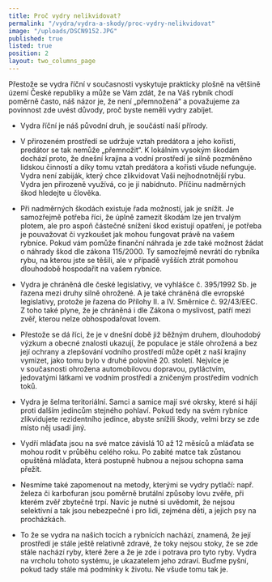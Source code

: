 ```yaml
---
title: Proč vydry nelikvidovat?
permalink: "/vydra/vydra-a-skody/proc-vydry-nelikvidovat"
image: "/uploads/DSCN9152.JPG"
published: true
listed: true
position: 2
layout: two_columns_page
---
```

Přestože se vydra říční v současnosti vyskytuje prakticky plošně na
většině území České republiky a může se Vám zdát, že na Váš rybník chodí
poměrně často, náš názor je, že není „přemnožená“ a považujeme za
povinnost zde uvést důvody, proč byste neměli vydry zabíjet.

* Vydra říční je náš původní druh, je součástí naší přírody.

* V přirozeném prostředí se udržuje vztah predátora a jeho kořisti,
  predátor se tak nemůže „přemnožit“. K lokálním vysokým škodám dochází
  proto, že dnešní krajina a vodní prostředí je silně pozměněno lidskou
  činností a díky tomu vztah predátora a kořisti všude nefunguje. Vydra
  není zabiják, který chce zlikvidovat Vaši nejhodnotnější rybu. Vydra
  jen přirozeně využívá, co je jí nabídnuto. Příčinu nadměrných škod
  hledejte u člověka.

* Při nadměrných škodách existuje řada možností, jak je snížit. Je
  samozřejmě potřeba říci, že úplně zamezit škodám lze jen trvalým
  plotem, ale pro aspoň částečné snížení škod existují opatření, je
  potřeba je pouvažovat či vyzkoušet jak mohou fungovat právě na vašem
  rybníce. Pokud vám pomůže finanční náhrada je zde také možnost žádat
  o náhrady škod dle zákona 115/2000. Ty samozřejmě nevrátí do rybníka
  rybu, na kterou jste se těšili, ale v případě vyšších ztrát pomohou
  dlouhodobě hospodařit na vašem rybníce.

* Vydra je chráněná dle české legislativy, ve vyhlášce č. 395/1992 Sb.
  je řazena mezi druhy silně ohrožené. A je také chráněná dle evropské
  legislativy, protože je řazena do Přílohy II. a IV. Směrnice
  č. 92/43/EEC. Z toho také plyne, že je chráněná i dle Zákona
  o myslivost, patří mezi zvěř, kterou nelze obhospodařovat lovem.

* Přestože se dá říci, že je v dnešní době již běžným druhem, dlouhodobý
  výzkum a obecné znalosti ukazují, že populace je stále ohrožená a bez
  její ochrany a zlepšování vodního prostředí může opět z naší krajiny
  vymizet, jako tomu bylo v druhé polovině 20. století. Nejvíce je
  v současnosti ohrožena automobilovou dopravou, pytláctvím, jedovatými
  látkami ve vodním prostředí a zničeným prostředím vodních toků.

* Vydra je šelma teritoriální. Samci a samice mají své okrsky, které si
  hájí proti dalším jedincům stejného pohlaví. Pokud tedy na svém
  rybníce zlikvidujete rezidentního jedince, abyste snížili škody, velmi
  brzy se zde místo něj usadí jiný.

* Vydří mláďata jsou na své matce závislá 10 až 12 měsíců a mláďata se
  mohou rodit v průběhu celého roku. Po zabité matce tak zůstanou
  opuštěná mláďata, která postupně hubnou a nejsou schopna sama přežít.

* Nesmíme také zapomenout na metody, kterými se vydry pytlačí: např.
  železa či karbofuran jsou poměrně brutální způsoby lovu zvěře, při
  kterém zvěř zbytečně trpí. Navíc je nutné si uvědomit, že nejsou
  selektivní a tak jsou nebezpečné i pro lidi, zejména děti, a jejich
  psy na procházkách.

* To že se vydra na našich tocích a rybnících nachází, znamená, že její
  prostředí je stále ještě relativně zdravé, že toky nejsou stoky, že se
  zde stále nachází ryby, které žere a že je zde i potrava pro tyto
  ryby. Vydra na vrcholu tohoto systému, je ukazatelem jeho zdraví.
  Buďme pyšní, pokud tady stále má podmínky k životu. Ne všude tomu tak
  je.
